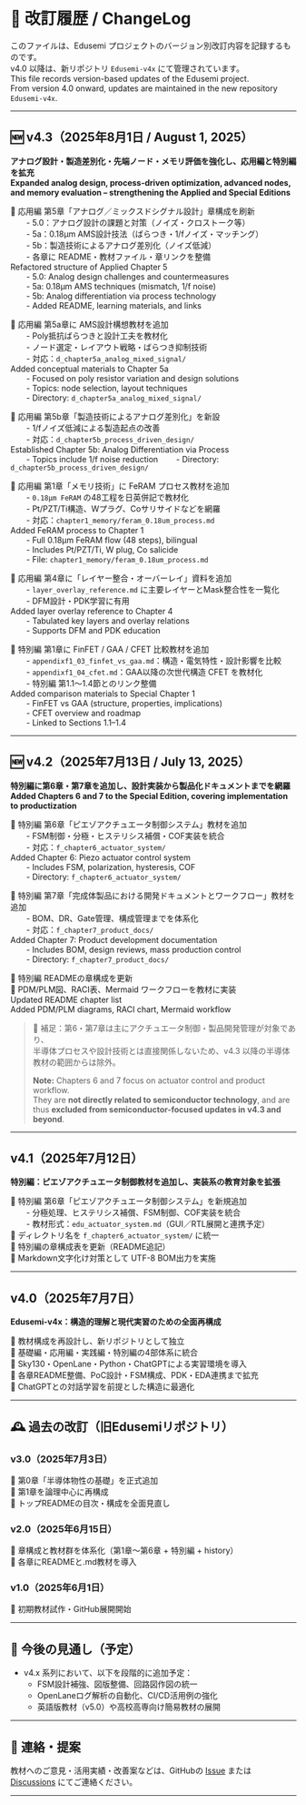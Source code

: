 # 📘 改訂履歴 / ChangeLog

このファイルは、Edusemi プロジェクトのバージョン別改訂内容を記録するものです。  
v4.0 以降は、新リポジトリ `Edusemi-v4x` にて管理されています。  
This file records version-based updates of the Edusemi project.  
From version 4.0 onward, updates are maintained in the new repository `Edusemi-v4x`.

---

## 🆕 v4.3（2025年8月1日 / August 1, 2025）  
**アナログ設計・製造差別化・先端ノード・メモリ評価を強化し、応用編と特別編を拡充**  
**Expanded analog design, process-driven optimization, advanced nodes, and memory evaluation – strengthening the Applied and Special Editions**

🔹 応用編 第5章「アナログ／ミックスドシグナル設計」章構成を刷新  
  - 5.0：アナログ設計の課題と対策（ノイズ・クロストーク等）  
  - 5a：0.18μm AMS設計技法（ばらつき・1/fノイズ・マッチング）  
  - 5b：製造技術によるアナログ差別化（ノイズ低減）  
  - 各章に README・教材ファイル・章リンクを整備  
Refactored structure of Applied Chapter 5  
  - 5.0: Analog design challenges and countermeasures  
  - 5a: 0.18μm AMS techniques (mismatch, 1/f noise)  
  - 5b: Analog differentiation via process technology  
  - Added README, learning materials, and links

🔹 応用編 第5a章に AMS設計構想教材を追加  
  - Poly抵抗ばらつきと設計工夫を教材化  
  - ノード選定・レイアウト戦略・ばらつき抑制技術  
  - 対応：`d_chapter5a_analog_mixed_signal/`  
Added conceptual materials to Chapter 5a  
  - Focused on poly resistor variation and design solutions  
  - Topics: node selection, layout techniques  
  - Directory: `d_chapter5a_analog_mixed_signal/`

🔹 応用編 第5b章「製造技術によるアナログ差別化」を新設  
  - 1/fノイズ低減による製造起点の改善  
  - 対応：`d_chapter5b_process_driven_design/`  
Established Chapter 5b: Analog Differentiation via Process  
  - Topics include 1/f noise reduction 
  - Directory: `d_chapter5b_process_driven_design/`

🔹 応用編 第1章「メモリ技術」に FeRAM プロセス教材を追加  
  - `0.18μm FeRAM` の48工程を日英併記で教材化  
  - Pt/PZT/Ti構造、Wプラグ、Coサリサイドなどを網羅  
  - 対応：`chapter1_memory/feram_0.18um_process.md`  
Added FeRAM process to Chapter 1  
  - Full 0.18μm FeRAM flow (48 steps), bilingual  
  - Includes Pt/PZT/Ti, W plug, Co salicide  
  - File: `chapter1_memory/feram_0.18um_process.md`

🔹 応用編 第4章に「レイヤー整合・オーバーレイ」資料を追加  
  - `layer_overlay_reference.md` に主要レイヤーとMask整合性を一覧化  
  - DFM設計・PDK学習に有用  
Added layer overlay reference to Chapter 4  
  - Tabulated key layers and overlay relations  
  - Supports DFM and PDK education

🔹 特別編 第1章に FinFET / GAA / CFET 比較教材を追加  
  - `appendixf1_03_finfet_vs_gaa.md`：構造・電気特性・設計影響を比較  
  - `appendixf1_04_cfet.md`：GAA以降の次世代構造 CFET を教材化  
  - 特別編 第1.1〜1.4節とのリンク整備  
Added comparison materials to Special Chapter 1  
  - FinFET vs GAA (structure, properties, implications)  
  - CFET overview and roadmap  
  - Linked to Sections 1.1–1.4

---

## 🆕 v4.2（2025年7月13日 / July 13, 2025）  
**特別編に第6章・第7章を追加し、設計実装から製品化ドキュメントまでを網羅**  
**Added Chapters 6 and 7 to the Special Edition, covering implementation to productization**

🔹 特別編 第6章「ピエゾアクチュエータ制御システム」教材を追加  
  - FSM制御・分極・ヒステリシス補償・COF実装を統合  
  - 対応：`f_chapter6_actuator_system/`  
Added Chapter 6: Piezo actuator control system  
  - Includes FSM, polarization, hysteresis, COF  
  - Directory: `f_chapter6_actuator_system/`

🔹 特別編 第7章「完成体製品における開発ドキュメントとワークフロー」教材を追加  
  - BOM、DR、Gate管理、構成管理までを体系化  
  - 対応：`f_chapter7_product_docs/`  
Added Chapter 7: Product development documentation  
  - Includes BOM, design reviews, mass production control  
  - Directory: `f_chapter7_product_docs/`

🔹 特別編 READMEの章構成を更新  
🔹 PDM/PLM図、RACI表、Mermaid ワークフローを教材に実装  
Updated README chapter list  
Added PDM/PLM diagrams, RACI chart, Mermaid workflow

> 💬 補足：第6・第7章は主にアクチュエータ制御・製品開発管理が対象であり、  
> 半導体プロセスや設計技術とは直接関係しないため、v4.3 以降の半導体教材の範囲からは除外。  
>  
> **Note:** Chapters 6 and 7 focus on actuator control and product workflow.  
> They are **not directly related to semiconductor technology**, and are thus **excluded from semiconductor-focused updates in v4.3 and beyond**.

---

## v4.1（2025年7月12日）  
**特別編：ピエゾアクチュエータ制御教材を追加し、実装系の教育対象を拡張**

🔹 特別編 第6章「ピエゾアクチュエータ制御システム」を新規追加  
  - 分極処理、ヒステリシス補償、FSM制御、COF実装を統合  
  - 教材形式：`edu_actuator_system.md`（GUI／RTL展開と連携予定）  
🔹 ディレクトリ名を `f_chapter6_actuator_system/` に統一  
🔹 特別編の章構成表を更新（README追記）  
🔹 Markdown文字化け対策として UTF-8 BOM出力を実施

---

## v4.0（2025年7月7日）  
**Edusemi-v4x：構造的理解と現代実習のための全面再構成**

🔹 教材構成を再設計し、新リポジトリとして独立  
🔹 基礎編・応用編・実践編・特別編の4部体系に統合  
🔹 Sky130・OpenLane・Python・ChatGPTによる実習環境を導入  
🔹 各章README整備、PoC設計・FSM構成、PDK・EDA連携まで拡充  
🔹 ChatGPTとの対話学習を前提とした構造に最適化

---

## 🕰 過去の改訂（旧Edusemiリポジトリ）

### v3.0（2025年7月3日）
🔹 第0章「半導体物性の基礎」を正式追加  
🔹 第1章を論理中心に再構成  
🔹 トップREADMEの目次・構成を全面見直し  

### v2.0（2025年6月15日）  
🔹 章構成と教材群を体系化（第1章〜第6章 + 特別編 + history）  
🔹 各章にREADMEと.md教材を導入  

### v1.0（2025年6月1日）  
🔹 初期教材試作・GitHub展開開始  

---

## 📌 今後の見通し（予定）

- v4.x 系列において、以下を段階的に追加予定：
  - FSM設計補強、図版整備、回路図作図の統一
  - OpenLaneログ解析の自動化、CI/CD活用例の強化
  - 英語版教材（v5.0）や高校高専向け簡易教材の展開

---

## 📝 連絡・提案

教材へのご意見・活用実績・改善案などは、GitHubの [Issue](https://github.com/Samizo-AITL/Edusemi-v4x/issues) または [Discussions](https://github.com/Samizo-AITL/Edusemi-v4x/discussions) にてご連絡ください。

---
